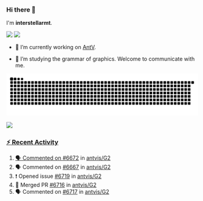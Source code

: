 ### Hi there 👋

I'm **interstellarmt**.

[![](https://img.shields.io/endpoint?url=https://awards.antv.vision/interstellarmt-g2-contributor.json)](https://github.com/antvis/g2)
[![](https://img.shields.io/endpoint?url=https://awards.antv.vision/interstellarmt-gpt-vis-contributor.json)](https://github.com/antvis/gpt-vis)

- 🔭 I’m currently working on [AntV](https://github.com/antvis).

- 📖 I’m studying the grammar of graphics. Welcome to communicate with me.

![](https://raw.githubusercontent.com/interstellarmt/interstellarmt/refs/heads/output/github-contribution-grid-snake.svg)
<div>
  <a href="https://github.com/interstellarmt">
  <img height="180em" src="https://github-readme-stats-eight-theta.vercel.app/api?username=interstellarmt&show_icons=true&include_all_commits=true&count_private=true&theme=tokyonight"/>
</div>
    
### :zap: Recent Activity

<!--START_SECTION:activity-->
1. 🗣 Commented on [#6672](https://github.com/antvis/G2/issues/6672#issuecomment-2765106817) in [antvis/G2](https://github.com/antvis/G2)
2. 🗣 Commented on [#6667](https://github.com/antvis/G2/issues/6667#issuecomment-2764458767) in [antvis/G2](https://github.com/antvis/G2)
3. ❗ Opened issue [#6719](https://github.com/antvis/G2/issues/6719) in [antvis/G2](https://github.com/antvis/G2)
4. 🎉 Merged PR [#6716](https://github.com/antvis/G2/pull/6716) in [antvis/G2](https://github.com/antvis/G2)
5. 🗣 Commented on [#6717](https://github.com/antvis/G2/pull/6717#issuecomment-2760249752) in [antvis/G2](https://github.com/antvis/G2)
<!--END_SECTION:activity-->

